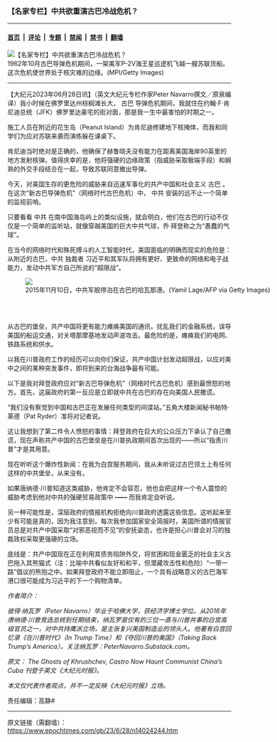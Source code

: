 ### 【名家专栏】中共欲重演古巴冷战危机？

---

#### [首页](../../../..?n14024244) &nbsp;|&nbsp; [评论](../../../../../epoch-comment?n14024244) &nbsp;|&nbsp; [专题](../../../../../epoch-special?n14024244) &nbsp;|&nbsp; [禁闻](../../../../../epoch-news?n14024244) &nbsp;|&nbsp; [禁书](../../../../../books?n14024244) &nbsp;|&nbsp; [翻墙](https://github.com/gfw-breaker/nogfw/blob/master/README.md?n14024244)


<div><img alt="【名家专栏】中共欲重演古巴冷战危机？" class="attachment-djy_600_400 size-djy_600_400 wp-post-image" src="https://i.epochtimes.com/assets/uploads/2023/06/id14024246-GettyImages-3091-906-1200x782-600x400.jpg"/>
<div class="caption">
 1962年10月古巴导弹危机期间，一架美军P-2V海王星巡逻机飞越一艘苏联货船。这次危机使世界处于核灾难的边缘。(MPI/Getty Images)
</div></div><hr/><div class="post_content" id="artbody" itemprop="articleBody">
 <!-- article content begin -->
 <p>
  【大纪元2023年06月28日讯】（英文大纪元专栏作家Peter Navarro撰文／原泉编译）我小时候在佛罗里达州棕榈滩长大，
  <ok href="https://www.epochtimes.com/gb/tag/%E5%8F%A4%E5%B7%B4.html">
   古巴
  </ok>
  导弹危机期间，我就住在约翰‧F‧肯尼迪总统（JFK）佛罗里达豪宅的街对面，那是我一生中最害怕的时期之一。
 </p>
 <p>
  施工人员在附近的花生岛（Peanut Island）为肯尼迪修建地下核掩体，而我和同学们为应对苏联来袭而演练躲在课桌下。
 </p>
 <p>
  肯尼迪当时绝对是正确的，他确保了赫鲁晓夫没有能力在距离美国海岸90英里的地方发射核弹。值得庆幸的是，他将强硬的边缘政策（指威胁采取极端手段）和娴熟的外交手段结合在一起，导致苏联同意撤出导弹。
 </p>
 <p>
  今天，对美国生存的更危险的威胁来自迅速军事化的共产中国和社会主义
  <ok href="https://www.epochtimes.com/gb/tag/%E5%8F%A4%E5%B7%B4.html">
   古巴
  </ok>
  。在这次“新古巴导弹危机”（网络时代古巴危机）中，
  <ok href="https://www.epochtimes.com/gb/tag/%E4%B8%AD%E5%85%B1.html">
   中共
  </ok>
  安装的远不止一个简单的监视前哨。
 </p>
 <p>
  只要看看
  <ok href="https://www.epochtimes.com/gb/tag/%E4%B8%AD%E5%85%B1.html">
   中共
  </ok>
  在南中国海岛屿上的类似设施，就会明白，他们在古巴的行动不仅仅是一个简单的监听站，就像穿越美国的巨大中共气球，乔‧拜登称之为“愚蠢的气球”。
 </p>
 <p>
  在当今的网络时代和殊死搏斗的人工智能时代，美国面临的明确而现实的危险是：从附近的古巴，中共
  <ok href="https://www.epochtimes.com/gb/tag/%E7%8B%AC%E8%A3%81%E8%80%85.html">
   独裁者
  </ok>
  习近平和其军队将拥有更好、更致命的网络和电子战能力，发动中共军方自己所说的“超限战”。
 </p>
 <figure class="wp-caption aligncenter" style="width: 600px">
  <ok href=" https://img.theepochtimes.com/assets/uploads/2023/06/08/id5321922-chinese-ship-cuba-1200x774.jpg" rel="noreferrer noopener" target="_blank">
   <img class="" src="https://img.theepochtimes.com/assets/uploads/2023/06/08/id5321922-chinese-ship-cuba-1200x774.jpg"/>
  </ok>
  <br/><figcaption class="wp-caption-text">
   2015年11月10日，中共军舰停泊在古巴的哈瓦那港。(Yamil Lage/AFP via Getty Images)
  </figcaption><br/>
 </figure><br/>
 <p>
  从古巴的堡垒，共产中国将更有能力瘫痪美国的通讯，扰乱我们的金融系统，误导美国的船运交通，对关塔那摩基地发动声波攻击。最危险的是，瘫痪我们的电网、铁路系统和供水。
 </p>
 <p>
  以我在川普政府工作的经历可以向你们保证，共产中国计划发动超限战，以应对美中之间的某种突发事件，即将到来的台海战争最有可能。
 </p>
 <p>
  以下是我对拜登政府应对“新古巴导弹危机”（网络时代古巴危机）感到最愤怒的地方。首先，这届政府的第一反应是立即就中共在古巴的存在向美国人民撒谎。
 </p>
 <p>
  “我们没有察觉到中国和古巴正在发展任何类型的间谍站。”五角大楼新闻秘书帕特‧莱德（Pat Ryder）准将对记者说。
 </p>
 <p>
  这让我想到了第二件令人愤怒的事情：拜登政府在巨大的公众压力下承认了自己撒谎，现在声称共产中国的古巴堡垒是在川普执政期间首次出现的——所以“指责川普”才是其用意。
 </p>
 <p>
  现在听听这个爆炸性新闻：在我为白宫服务期间，我从未听说过古巴领土上有任何这样的中共堡垒，从来没有。
 </p>
 <p>
  如果唐纳德‧川普知道这类威胁，他肯定不会容忍，他也会把这样一个令人震惊的威胁考虑到他对中共的强硬贸易政策中
  <strong>
   ——
  </strong>
  而我肯定会听说。
 </p>
 <p>
  另一种可能性是，深层政府的情报机构拒绝向川普政府透露这些信息。这听起来至少有可能是真的，因为我注意到，每次我参加国家安全简报时，美国所谓的情报官员总是对共产中国采取“对邪恶视而不见”的安抚姿态，也许是担心川普会对习的独裁政权采取更强硬的立场。
 </p>
 <p>
  底线是：共产中国现在正在利用其债务陷阱外交，将贫困和现金匮乏的社会主义古巴拖入其熊猫式（注：比喻中共看似友好和和平，但潜藏攻击性和危险）“一带一路”倡议的熊抱之中。如果拜登政府不能立即阻止，一个具有战略意义的古巴海军港口很可能成为习近平的下一个购物清单。
 </p>
 <p>
  <em>
   作者简介：
  </em>
 </p>
 <p>
  <em>
   彼得‧纳瓦罗（Peter Navarro）毕业于哈佛大学，获经济学博士学位。从2016年唐纳德‧川普竞选总统到任期结束，纳瓦罗是仅有的三位一直与川普共事的白宫高级官员之一，对中共持鹰派立场，是主张复兴美国制造业的领头人。他著有白宫回忆录《在川普时代》（In Trump Time）和《夺回川普的美国》（Taking Back Trump’s America）。关注纳瓦罗：PeterNavarro.Substack.com。
  </em>
 </p>
 <p>
  <em>
   原文：
   <ok href="https://www.theepochtimes.com/the-ghosts-of-khrushchev-and-castro-now-haunt-in-communist-chinas-cuba_5331669.html">
    The Ghosts of Khrushchev, Castro Now Haunt Communist China’s Cuba
   </ok>
   刊登于英文《大纪元时报》。
  </em>
 </p>
 <p>
  <em>
   本文仅代表作者观点，并不一定反映《大纪元时报》立场。
  </em>
 </p>
 <p>
  责任编辑：高静#
 </p>
 <!-- article content end -->
 <div id="below_article_ad">
 </div>
</div>


---

原文链接（需翻墙）：https://www.epochtimes.com/gb/23/6/28/n14024244.htm